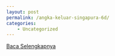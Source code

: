 ```yaml
---
layout: post
permalink: /angka-keluar-singapura-6d/
categories:
    - Uncategorized
---
```


[Baca Selengkapnya](/08)